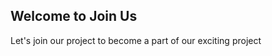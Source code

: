 <div style='text-align: center;'>
  <!-- <img src='static/images/demo.png' alt='alt'> -->
</div>


## Welcome to Join Us

Let's join our project to become a part of our exciting project 
